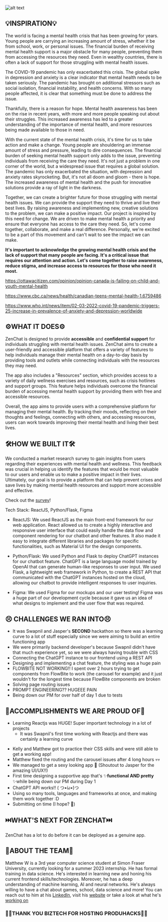 ![alt text](https://cdn.discordapp.com/attachments/1091774713111523501/1092045256486309908/LOGO_3.png)

## 💡INSPIRATION💡

The world is facing a mental health crisis that has been growing for years. Young people are carrying an increasing amount of stress, whether it be from school, work, or personal issues. The financial burden of receiving mental health support is a major obstacle for many people, preventing them from accessing the resources they need. Even in wealthy countries, there is often a lack of support for those struggling with mental health issues.

The COVID-19 pandemic has only exacerbated this crisis. The global spike in depression and anxiety is a clear indicator that mental health needs to be taken seriously. The pandemic has brought on additional stressors such as social isolation, financial instability, and health concerns. With so many people affected, it is clear that something must be done to address the issue.

Thankfully, there is a reason for hope. Mental health awareness has been on the rise in recent years, with more and more people speaking out about their struggles. This increased awareness has led to a greater understanding of the importance of mental health, and more resources being made available to those in need.

With the current state of the mental health crisis, it's time for us to take action and make a change. Young people are shouldering an immense amount of stress and pressure, leading to dire consequences. The financial burden of seeking mental health support only adds to the issue, preventing individuals from receiving the care they need. It's not just a problem in one corner of the world, but a widespread issue that requires a global solution. The pandemic has only exacerbated the situation, with depression and anxiety rates skyrocketing. But, it's not all doom and gloom - there is hope. The increased awareness of mental health and the push for innovative solutions provide a ray of light in the darkness.

Together, we can create a brighter future for those struggling with mental health issues. We can provide the support they need to thrive and live their best lives. By raising awareness and implementing new, creative solutions to the problem, we can make a positive impact. Our project is inspired by this need for change. We are driven to make mental health a priority and ensure that everyone has access to the care they need. So, let's come together, collaborate, and make a real difference. Personally, we're excited to be a part of this movement and can't wait to see the impact we can make.

**It's important to acknowledge the growing mental health crisis and the lack of support that many people are facing. It's a critical issue that requires our attention and action. Let's come together to raise awareness, reduce stigma, and increase access to resources for those who need it most.**

https://ottawacitizen.com/opinion/opinion-canada-is-failing-on-child-and-youth-mental-health

https://www.cbc.ca/news/health/canadian-teens-mental-health-1.6759486

https://www.who.int/news/item/02-03-2022-covid-19-pandemic-triggers-25-increase-in-prevalence-of-anxiety-and-depression-worldwide

## ⚙️WHAT IT DOES⚙️

ZenChat is designed to provide **accessible** and **confidential support** for individuals struggling with mental health issues. ZenChat  aims to create a user-friendly and accessible platform that offers a variety of features to help individuals manage their mental health on a day-to-day basis by providing tools and outlets while connecting individuals with the resources they may need.

The app also includes a "Resources" section, which provides access to a variety of daily wellness exercises and resources, such as crisis hotlines and support groups. This feature helps individuals overcome the financial burden of accessing mental health support by providing them with free and accessible resources.

Overall, the app aims to provide users with a comprehensive platform for managing their mental health. By tracking their moods, reflecting on their thoughts and feelings, connecting with others, and accessing resources, users can work towards improving their mental health and living their best lives.

## 🛠️HOW WE BUILT IT🛠️

We conducted a market research survey to gain insights from users regarding their experiences with mental health and wellness. This feedback was crucial in helping us identify the features that would be most valuable to our users and enable us to make a positive impact in their lives. Ultimately, our goal is to provide a platform that can help prevent crises and save lives by making mental health resources and support more accessible and effective.

Check out the [survey](https://docs.google.com/forms/d/1TFUG9Fy3STznCfMhcG7mCMDcHUGgVV_VdJhdhjVD1yU/edit)!

Tech Stack: ReactJS, Python/Flask, Figma

- ReactJS: We used ReactJS as the main front-end framework for our web application. React allowed us to create a highly interactive and responsive user interface that could easily handle the data flow and component rendering for our chatbot and other features. It also made it easy to integrate different libraries and packages for specific functionalities, such as Material UI for the design components.

- Python/Flask: We used Python and Flask to deploy ChatGPT instances for our chatbot feature. ChatGPT is a large language model trained by OpenAI that can generate human-like responses to user input. We used Flask, a lightweight web framework in Python, to create a REST API that communicated with the ChatGPT instances hosted on the cloud, allowing our chatbot to provide intelligent responses to user inquiries.

- Figma: We used Figma for our mockups and our user testing! Figma was a huge part of our development cycle because it gave us an idea of what designs to implement and the user flow that was required.

## 😣 CHALLENGES WE RAN INTO😣

- It was Swapnil and Jasper's **SECOND** hackathon so there was a learning curve to a lot of stuff 
especially since we were aiming to build an entire functioning app
- We were primarily backend developer's because Swapnil didn't have that much experience yet, so we were always having trouble with CSS 
- Connecting the ChatGPT instance to our frontend using a REST API
- Designing and implementing a chat feature, the styling was a huge pain
- FLOWBITE NOT WORKING!! I spent over 2 hours trying to get components from FlowBite to work (the carousel for example) and it just wouldn't for the longest time because FlowBite components are broken
- Solving page routing issues
- PROMPT ENGINEERING?? HUGEEE PAIN
- Being down our PM for over half of day 1 due to tests

## 🎉ACCOMPLISHMENTS WE ARE PROUD OF🎉

* Learning Reactjs was HUGE! Super important technology in a lot of projects
   * It was Swapnil's first time working with Reactjs and there was certainly a learning curve
- Kelly and Matthew got to practice their CSS skills and were still able to get a working app!
- Matthew fixed the routing and the carousel issues after 4 long hours 💀💀
-  We managed to get a sexy looking app 🤩 (Shoutout to Jasper for the amazing UI/UX!!)
- First time designing a supportive app that's ✨**functional AND pretty** ✨while being down our PM during Day 1
- ChatGPT API works!! ( つ•̀ω•́)つ
- Using so many tools, languages and frameworks at once, and making them work together :D
- Submitting on time (I hope? 😬)

## ⏭️WHAT'S NEXT FOR ZENCHAT⏭️

ZenChat has a lot to do before it can be deployed as a genuine app. 

## 🎁ABOUT THE TEAM🎁

Matthew W is a 3rd year computer science student at Simon Fraser University, currently looking for a summer 2023 internship. He has formal training in data science. He's interested in learning new and honing his current frontend skills/technologies. Moreover, he has a deep understanding of machine learning, AI and neural networks. He's always willing to have a chat about games, school, data science and more! You can reach out to him at his [LinkedIn](https://www.linkedin.com/in/matthew-wong-240837124/), visit his [website](https://wongmatt.dev) or take a look at what he's [working on](https://github.com/WongMatthew)

### 🥳🎉THANK YOU BIZTECH FOR HOSTING PRODUHACKS🥳🎉
